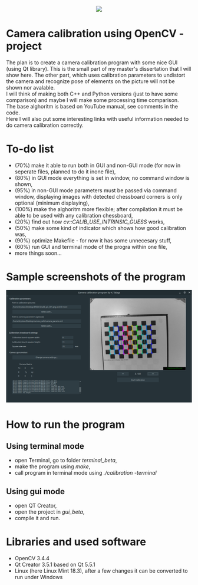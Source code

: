 <p align="center">
  <img src="https://cdn-images-1.medium.com/max/1600/1*Mu7_d3e1qPtW1e7EgsX7LQ.png">
</p>

# Camera calibration using OpenCV - project
The plan is to create a camera calibration program with some nice GUI (using Qt library). This is the small part of my master's dissertation that I will show here. The other part, which uses calibration parameters to undistort the camera and recognize pose of elements on the picture will not be shown nor avalable.\
I will think of making both C++ and Python versions (just to have some comparison) and maybe I will make some processing time comparison.\
The base alghoritm is based on YouTube manual, see comments in the code.\
Here I will also put some interesting links with useful information needed to do camera calibration correctly.

# To-do list
- (70%) make it able to run both in GUI and non-GUI mode (for now in seperate files, planned to do it inone file),
- (80%) in GUI mode everything is set in window, no command window is shown,
- (95%) in non-GUI mode parameters must be passed via command window, displaying images with detected chessboard corners is only optional (minimum displaying),
- (100%) make the alghoritm more flexible; after compilation it must be able to be used with any calibration chessboard,
- (20%) find out how *cv::CALIB_USE_INTRINSIC_GUESS* works,
- (50%) make some kind of indicator which shows how good calibration was,
- (90%) optimize Makefile - for now it has some unnecesary stuff,
- (60%) run GUI and terminal mode of the progra within one file,
- more things soon...

# Sample screenshots of the program

<p align="center">
  <img src="https://raw.githubusercontent.com/Kuwashitamidayo/camera_calib/master/Screenshots/screen_002.png">
</p>

# How to run the program

## Using terminal mode
- open Terminal, go to folder *terminal_beta*,
- make the program using *make*,
- call program in terminal mode using *./calibration -terminal*

## Using gui mode
- open QT Creator,
- open the project in *gui_beta*,
- compile it and run.


# Libraries and used software
- OpenCV 3.4.4
- Qt Creator 3.5.1 based on Qt 5.5.1
- Linux (here Linux Mint 18.3), after a few changes it can be converted to run under Windows
